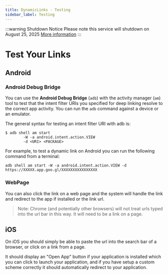 ```yaml
---
title: DynamicLinks - Testing
sidebar_label: Testing
---
```


:::warning Shutdown Notice
Please note this service will shutdown on August 25, 2025 [More information](introduction)
:::

# Test Your Links


## Android

### Android Debug Bridge

You can use the **Android Debug Bridge** (`adb`) with the activity manager (`am`) tool to 
test that the intent filter URIs you specified for deep linking resolve to the correct app 
activity. You can run the `adb` command against a device or an emulator.


The general syntax for testing an intent filter URI with adb is:

```
$ adb shell am start
        -W -a android.intent.action.VIEW
        -d <URI> <PACKAGE>
```

For example, to test a dynamic link on Android you can run the following command from a terminal:

```
adb shell am start -W -a android.intent.action.VIEW -d https://XXXXX.app.goo.gl/XXXXXXXXXXXXXXXX
```

### WebPage

You can also click the link on a web page and the system will handle the link and redirect
to the app if installed or the link url.

>
> Note: Chrome (and potentially other browsers) will not treat urls typed into the 
> url bar in this way. It will need to be a link on a page.
>



## iOS

On iOS you should simply be able to paste the url into the search bar of a browser, 
or click on a link from a page.

It should display an "Open App" button if your application is installed which you can 
click to launch your application, and if you have setup a custom scheme correctly it 
should automatically redirect to your application.

